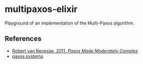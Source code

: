 # multipaxos-elixir

Playground of an implementation of the Multi-Paxos algorithm.

## References

- [Robert van Renesse, 2011. _Paxos Made Moderately Complex_](https://github.com/papers-we-love/papers-we-love/blob/master/distributed_systems/paxos-made-moderately-complex.pdf)
- [paxos.systems](http://paxos.systems)